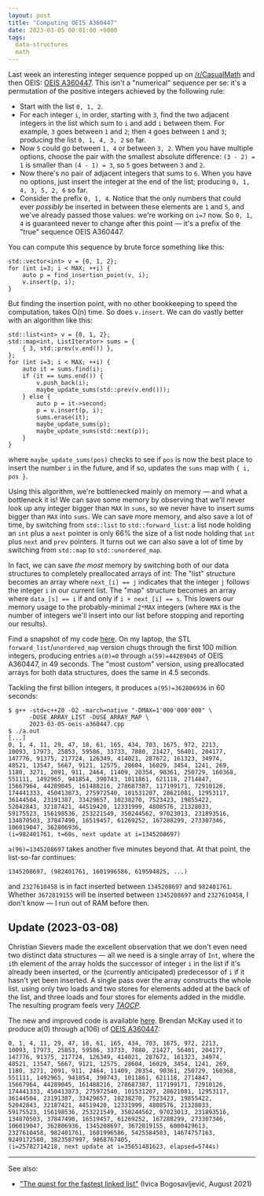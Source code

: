 ```yaml
---
layout: post
title: "Computing OEIS A360447"
date: 2023-03-05 00:01:00 +0000
tags:
  data-structures
  math
---
```


Last week an interesting integer sequence popped up on
[/r/CasualMath](https://www.reddit.com/r/CasualMath/comments/11ep7ml/sequence_built_by_iterative_insertion_of_integers/)
and then OEIS: [OEIS A360447](https://oeis.org/A360447). This isn't a "numerical" sequence per se: it's a permutation of
the positive integers achieved by the following rule:

- Start with the list `0, 1, 2`.
- For each integer `i`, in order, starting with `3`, find the two adjacent integers in the list which sum to `i`
    and add `i` between them. For example, `3` goes between `1` and `2`; then `4` goes between `1` and `3`; producing
    the list `0, 1, 4, 3, 2` so far.
- Now `5` could go between `1, 4` or between `3, 2`. When you have multiple options, choose the pair with the
    smallest absolute difference: `(3 - 2) = 1` is smaller than `(4 - 1) = 3`, so `5` goes between `3` and `2`.
- Now there's no pair of adjacent integers that sums to `6`. When you have no options, just insert the integer at
    the end of the list; producing `0, 1, 4, 3, 5, 2, 6` so far.
- Consider the prefix `0, 1, 4`. Notice that the only numbers that could ever _possibly_ be inserted in between
    these elements are `1` and `5`, and we've already passed those values: we're working on `i=7` now. So `0, 1, 4`
    is guaranteed never to change after this point — it's a prefix of the "true" sequence OEIS A360447.

You can compute this sequence by brute force something like this:

    std::vector<int> v = {0, 1, 2};
    for (int i=3; i < MAX; ++i) {
        auto p = find_insertion_point(v, i);
        v.insert(p, i);
    }

But finding the insertion point, with no other bookkeeping to speed the computation, takes O(n) time.
So does `v.insert`. We can do vastly better with an algorithm like this:

    std::list<int> v = {0, 1, 2};
    std::map<int, ListIterator> sums = {
        { 3, std::prev(v.end()) },
    };
    for (int i=3; i < MAX; ++i) {
        auto it = sums.find(i);
        if (it == sums.end()) {
            v.push_back(i);
            maybe_update_sums(std::prev(v.end()));
        } else {
            auto p = it->second;
            p = v.insert(p, i);
            sums.erase(it);
            maybe_update_sums(p);
            maybe_update_sums(std::next(p));
        }
    }

where `maybe_update_sums(pos)` checks to see if `pos` is now the best place to insert the number `i` in the future,
and if so, updates the `sums` map with `{ i, pos }`.

Using this algorithm, we're bottlenecked mainly on memory — and what a bottleneck it is! We can save some memory by
observing that we'll never look up any integer bigger than `MAX` in `sums`, so we never have to insert sums bigger
than `MAX` into `sums`. We can save more memory, and also save a lot of time, by switching from `std::list` to
`std::forward_list`: a list node holding an `int` plus a `next` pointer is only 66% the size of a list node holding
that `int` plus `next` and `prev` pointers. It turns out we can also save a lot of time by switching from `std::map`
to `std::unordered_map`.

In fact, we can save _the most_ memory by switching both of our data structures to completely preallocated
arrays of int: The "list" structure becomes an array where `next_[i] == j` indicates that the integer `j` follows
the integer `i` in our current list. The "map" structure becomes an array where `data_[s] == i` if and only if
`i + next_[i] == s`. This lowers our memory usage to the probably-minimal `2*MAX` integers (where `MAX` is the
number of integers we'll insert into our list before stopping and reporting our results).

Find a snapshot of my code [here](/blog/code/2023-03-05-oeis-a360447.cpp). On my laptop, the
STL `forward_list`/`unordered_map` version chugs through the first 100 million integers, producing entries
`a(0)=0` through `a(59)=44289045` of OEIS A360447, in 49 seconds. The "most custom" version, using preallocated
arrays for both data structures, does the same in 4.5 seconds.

Tackling the first billion integers, it produces `a(95)=362806936`
in 60 seconds:

    $ g++ -std=c++20 -O2 -march=native "-DMAX=1'000'000'000" \
          -DUSE_ARRAY_LIST -DUSE_ARRAY_MAP \
          2023-03-05-oeis-a360447.cpp
    $ ./a.out
    [...]
    0, 1, 4, 11, 29, 47, 18, 61, 165, 434, 703, 1675, 972, 2213,
    10093, 17973, 25853, 59586, 33733, 7880, 21427, 56401, 204177,
    147776, 91375, 217724, 126349, 414021, 287672, 161323, 34974,
    48521, 13547, 5667, 9121, 12575, 28604, 16029, 3454, 1241, 269,
    1180, 3271, 2091, 911, 2464, 11409, 20354, 90361, 250729, 160368,
    551111, 1492965, 941854, 390743, 1011861, 621118, 2714847,
    15667964, 44289045, 161488216, 278687387, 117199171, 72910126,
    174441333, 450413873, 275972540, 101531207, 28621081, 12953117,
    36144504, 23191387, 33429657, 10238270, 7523423, 19855422,
    52042843, 32187421, 44519420, 12331999, 4808576, 21328033,
    59175523, 156198536, 253221549, 350244562, 97023013, 231893516,
    134870503, 37847490, 16519457, 61269252, 167288299, 273307346,
    106019047, 362806936,
    (i=982401761, t=60s, next update at i=1345208697)

`a(96)=1345208697` takes another five minutes beyond that.
At that point, the list-so-far continues:

    1345208697, (982401761, 1601996586, 619594825, ...)

and `2327610458` is in fact inserted between `1345208697`
and `982401761`. Whether `3672819155` will be inserted between
`1345208697` and `2327610458`, I don't know — I run out of RAM
before then.

## Update (2023-03-08)

Christian Sievers made the excellent observation that we don't even need
two distinct data structures — all we need is a single array of `Int`, where the
`i`th element of the array holds the successor of integer `i` in the list if it's
already been inserted, or the (currently anticipated) predecessor of `i` if it
hasn't yet been inserted. A single pass over the array constructs the whole list.
using only two loads and two stores for elements added at the back of the list,
and three loads and four stores for elements added in the middle. The resulting
program feels very _[TAOCP](https://amzn.to/3T1DrLr)_.

The new and improved code is available [here](/blog/code/2023-03-05-oeis-a360447-revised.cpp).
Brendan McKay used it to produce a(0) through a(106) of [OEIS A360447](https://oeis.org/A360447):

    0, 1, 4, 11, 29, 47, 18, 61, 165, 434, 703, 1675, 972, 2213,
    10093, 17973, 25853, 59586, 33733, 7880, 21427, 56401, 204177,
    147776, 91375, 217724, 126349, 414021, 287672, 161323, 34974,
    48521, 13547, 5667, 9121, 12575, 28604, 16029, 3454, 1241, 269,
    1180, 3271, 2091, 911, 2464, 11409, 20354, 90361, 250729, 160368,
    551111, 1492965, 941854, 390743, 1011861, 621118, 2714847,
    15667964, 44289045, 161488216, 278687387, 117199171, 72910126,
    174441333, 450413873, 275972540, 101531207, 28621081, 12953117,
    36144504, 23191387, 33429657, 10238270, 7523423, 19855422,
    52042843, 32187421, 44519420, 12331999, 4808576, 21328033,
    59175523, 156198536, 253221549, 350244562, 97023013, 231893516,
    134870503, 37847490, 16519457, 61269252, 167288299, 273307346,
    106019047, 362806936, 1345208697, 3672819155, 6000429613,
    2327610458, 982401761, 1601996586, 5425584583, 14674757163,
    9249172580, 3823587997, 9868767405,
    (i=25782714218, next update at i=35651481623, elapsed=5744s)

----

See also:

- ["The quest for the fastest linked list"](https://johnysswlab.com/the-quest-for-the-fastest-linked-list/) (Ivica Bogosavljević, August 2021)
